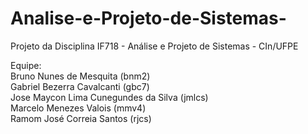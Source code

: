 # Analise-e-Projeto-de-Sistemas-
Projeto da Disciplina IF718 - Análise e Projeto de Sistemas - CIn/UFPE

Equipe:\
Bruno Nunes de Mesquita (bnm2)\
Gabriel Bezerra Cavalcanti (gbc7)\
Jose Maycon Lima Cunegundes da Silva (jmlcs)\
Marcelo Menezes Valois (mmv4)\
Ramom José Correia Santos (rjcs)
